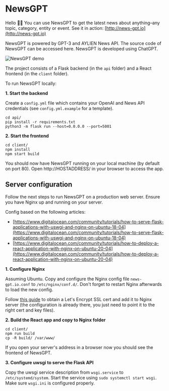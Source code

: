 # NewsGPT

Hello 👋🏻 You can use NewsGPT to get the latest news about anything–any topic, category, entity or event. See it in action: [http://news-gpt.io](http://news-gpt.io)

NewsGPT is powered by GPT-3 and AYLIEN News API. The source code of NewsGPT can be accessed here. NewsGPT is developed using ChatGPT.

![NewsGPT demo](https://media.giphy.com/media/az9ZeMw5vhBrL5G2XK/giphy.gif)

The project consists of a Flask backend (in the `api` folder) and a React frontend (in the `client` folder).

To run NewsGPT locally:

**1. Start the backend**

Create a `config.yml` file which contains your OpenAI and News API credentials (see `config.yml.example` for a template).

```
cd api/
pip install -r requirements.txt
python3 -m flask run --host=0.0.0.0 --port=5001
```

**2. Start the frontend**

```
cd client/
npm install
npm start build
```

You should now have NewsGPT running on your local machine (by default on port 80). Open http://HOSTADDRESS/ in your browser to access the app.

## Server configuration

Follow the next steps to run NewsGPT on a production web server. Ensure you have Nginx up and running on your server.

Config based on the following articles:
- [https://www.digitalocean.com/community/tutorials/how-to-serve-flask-applications-with-uswgi-and-nginx-on-ubuntu-18-04](https://www.digitalocean.com/community/tutorials/how-to-serve-flask-applications-with-uswgi-and-nginx-on-ubuntu-18-04)
- [https://www.digitalocean.com/community/tutorials/how-to-deploy-a-react-application-with-nginx-on-ubuntu-20-04](https://www.digitalocean.com/community/tutorials/how-to-deploy-a-react-application-with-nginx-on-ubuntu-20-04)

**1. Configure Nginx**

Assuming Ubuntu. Copy and configure the Nginx config file `news-gpt.io.conf` to `/etc/nginx/conf.d/`. Don't forget to restart Nginx afterwards to load the new config.

Follow [this guide](https://www.nginx.com/blog/using-free-ssltls-certificates-from-lets-encrypt-with-nginx/) to obtain a Let's Encrypt SSL cert and add it to Nginx server (the configuration is already there, you just need to point it to the right cert and key files).

**2. Build the React app and copy to Nginx folder**

```
cd client/
npm run build
cp -R build/ /var/www/
```

If you open your server's address in a browser now you should see the frontend of NewsGPT.

**3. Configure uwsgi to serve the Flask API**

Copy the uwsgi service description from `wsgi.service` to `/etc/systemd/system`. Start the service using `sudo systemctl start wsgi`. Make sure `wsgi.ini` is configured properly.
